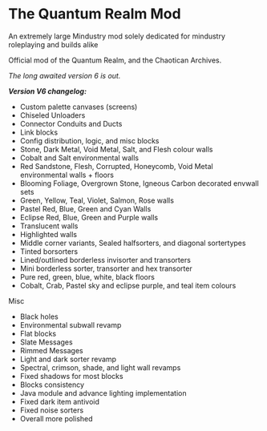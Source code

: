 # The Quantum Realm Mod

An extremely large Mindustry mod solely dedicated for mindustry roleplaying and builds alike

Official mod of the Quantum Realm, and the Chaotican Archives.

*The long awaited version 6 is out.*

***Version V6 changelog:***
- Custom palette canvases (screens)
- Chiseled Unloaders
- Connector Conduits and Ducts
- Link blocks
- Config distribution, logic, and misc blocks
- Stone, Dark Metal, Void Metal, Salt, and Flesh colour walls
- Cobalt and Salt environmental walls
- Red Sandstone, Flesh, Corrupted, Honeycomb, Void Metal environmental walls + floors
- Blooming Foliage, Overgrown Stone, Igneous Carbon decorated envwall sets
- Green, Yellow, Teal, Violet, Salmon, Rose walls
- Pastel Red, Blue, Green and Cyan Walls
- Eclipse Red, Blue, Green and Purple walls
- Translucent walls
- Highlighted walls
- Middle corner variants, Sealed halfsorters, and diagonal sortertypes
- Tinted borsorters
- Lined/outlined borderless invisorter and transorters
- Mini borderless sorter, transorter and hex transorter
- Pure red, green, blue, white, black floors
- Cobalt, Crab, Pastel sky and eclipse purple, and teal item colours

Misc
- Black holes
- Environmental subwall revamp
- Flat blocks
- Slate Messages
- Rimmed Messages
- Light and dark sorter revamp
- Spectral, crimson, shade, and light wall revamps
- Fixed shadows for most blocks
- Blocks consistency
- Java module and advance lighting implementation
- Fixed dark item antivoid
- Fixed noise sorters
- Overall more polished
